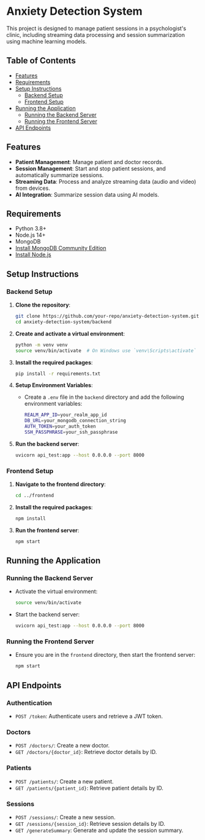 # Anxiety Detection System

This project is designed to manage patient sessions in a psychologist's clinic, including streaming data processing and session summarization using machine learning models.

## Table of Contents

- [Features](#features)
- [Requirements](#requirements)
- [Setup Instructions](#setup-instructions)
  - [Backend Setup](#backend-setup)
  - [Frontend Setup](#frontend-setup)
- [Running the Application](#running-the-application)
  - [Running the Backend Server](#running-the-backend-server)
  - [Running the Frontend Server](#running-the-frontend-server)
- [API Endpoints](#api-endpoints)

## Features

- **Patient Management**: Manage patient and doctor records.
- **Session Management**: Start and stop patient sessions, and automatically summarize sessions.
- **Streaming Data**: Process and analyze streaming data (audio and video) from devices.
- **AI Integration**: Summarize session data using AI models.

## Requirements

- Python 3.8+
- Node.js 14+
- MongoDB
- [Install MongoDB Community Edition](https://docs.mongodb.com/manual/installation/)
- [Install Node.js](https://nodejs.org/)

## Setup Instructions

### Backend Setup

1. **Clone the repository**:
    ```bash
    git clone https://github.com/your-repo/anxiety-detection-system.git
    cd anxiety-detection-system/backend
    ```

2. **Create and activate a virtual environment**:
    ```bash
    python -m venv venv
    source venv/bin/activate  # On Windows use `venv\Scripts\activate`
    ```

3. **Install the required packages**:
    ```bash
    pip install -r requirements.txt
    ```

4. **Setup Environment Variables**:
    - Create a `.env` file in the `backend` directory and add the following environment variables:
      ```bash
      REALM_APP_ID=your_realm_app_id
      DB_URL=your_mongodb_connection_string
      AUTH_TOKEN=your_auth_token
      SSH_PASSPHRASE=your_ssh_passphrase
      ```

5. **Run the backend server**:
    ```bash
    uvicorn api_test:app --host 0.0.0.0 --port 8000
    ```

### Frontend Setup

1. **Navigate to the frontend directory**:
    ```bash
    cd ../frontend
    ```

2. **Install the required packages**:
    ```bash
    npm install
    ```

3. **Run the frontend server**:
    ```bash
    npm start
    ```

## Running the Application

### Running the Backend Server

- Activate the virtual environment:
    ```bash
    source venv/bin/activate
    ```
- Start the backend server:
    ```bash
    uvicorn api_test:app --host 0.0.0.0 --port 8000
    ```

### Running the Frontend Server

- Ensure you are in the `frontend` directory, then start the frontend server:
    ```bash
    npm start
    ```

## API Endpoints

### Authentication
- `POST /token`: Authenticate users and retrieve a JWT token.

### Doctors
- `POST /doctors/`: Create a new doctor.
- `GET /doctors/{doctor_id}`: Retrieve doctor details by ID.

### Patients
- `POST /patients/`: Create a new patient.
- `GET /patients/{patient_id}`: Retrieve patient details by ID.

### Sessions
- `POST /sessions/`: Create a new session.
- `GET /sessions/{session_id}`: Retrieve session details by ID.
- `GET /generateSummary`: Generate and update the session summary.
